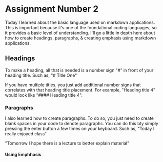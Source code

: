 # Assignment Number 2

Today I learned about the basic language used on markdown applications. This is important because it's one of the foundational coding languages, so it provides a basic level of understanding. I'll go a little in depth here about how to create headings, paragraphs, & creating emphasis using markdown applications. 

## Headings

To make a heading, all that is needed is a number sign "#" in front of your heading title. Such as, "# Title One"

If you have multiple titles, you just add additional number signs that correlates with that heading title placement. For example, "Heading title 4" would look like "#### Heading title 4".

### Paragraphs

I also learned how to create paragraphs. To do so, you just need to create blank spaces in your code to denote paragraphs. You can do this bty simply pressing the enter button a few times on your keyboard. Such as, "Today I really enjoyed class"


"Tomorrow I hope there is a lecture to better explain material"

#### Using Emphhasis


